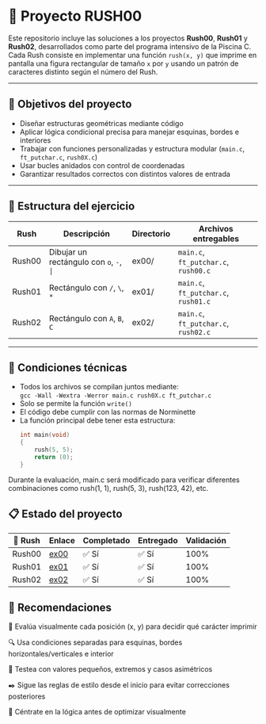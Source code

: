 # 📐 Proyecto RUSH00

Este repositorio incluye las soluciones a los proyectos **Rush00**, **Rush01** y **Rush02**, desarrollados como parte del programa intensivo de la Piscina C. Cada Rush consiste en implementar una función `rush(x, y)` que imprime en pantalla una figura rectangular de tamaño `x` por `y` usando un patrón de caracteres distinto según el número del Rush.

---

## 🎯 Objetivos del proyecto

- Diseñar estructuras geométricas mediante código  
- Aplicar lógica condicional precisa para manejar esquinas, bordes e interiores  
- Trabajar con funciones personalizadas y estructura modular (`main.c`, `ft_putchar.c`, `rush0X.c`)  
- Usar bucles anidados con control de coordenadas  
- Garantizar resultados correctos con distintos valores de entrada  

---

## 📁 Estructura del ejercicio

| Rush   | Descripción                                 | Directorio | Archivos entregables                      |
|--------|---------------------------------------------|------------|-------------------------------------------|
| Rush00 | Dibujar un rectángulo con `o`, `-`, `\|`    | ex00/      | `main.c`, `ft_putchar.c`, `rush00.c`      |
| Rush01 | Rectángulo con `/`, `\`, `*`                | ex01/      | `main.c`, `ft_putchar.c`, `rush01.c`      |
| Rush02 | Rectángulo con `A`, `B`, `C`                | ex02/      | `main.c`, `ft_putchar.c`, `rush02.c`      |

---

## 🔧 Condiciones técnicas

- Todos los archivos se compilan juntos mediante:  
  `gcc -Wall -Wextra -Werror main.c rush0X.c ft_putchar.c`  
- Solo se permite la función `write()`  
- El código debe cumplir con las normas de Norminette  
- La función principal debe tener esta estructura:  
  ```c
  int main(void)
  {
      rush(5, 5);
      return (0);
  }

Durante la evaluación, main.c será modificado para verificar diferentes combinaciones como rush(1, 1), rush(5, 3), rush(123, 42), etc.

## 📋 Estado del proyecto

| 🧩 Rush   | Enlace                                                                                       | Completado | Entregado | Validación |
|----------|----------------------------------------------------------------------------------------------|------------|-----------|------------|
| Rush00   | [ex00](https://github.com/Itzskade/Piscina42/tree/main/Rush00/ex00)                         | ✅ Sí      | ✅ Sí     | 100%       |
| Rush01   | [ex01](https://github.com/Itzskade/Piscina42/tree/main/Rush00/ex00)                         | ✅ Sí      | ✅ Sí     | 100%       |
| Rush02   | [ex02](https://github.com/Itzskade/Piscina42/tree/main/Rush00/ex00)                         | ✅ Sí      | ✅ Sí     | 100%       |


## 📌 Recomendaciones
🎯 Evalúa visualmente cada posición (x, y) para decidir qué carácter imprimir

🔍 Usa condiciones separadas para esquinas, bordes horizontales/verticales e interior

💬 Testea con valores pequeños, extremos y casos asimétricos

✒️ Sigue las reglas de estilo desde el inicio para evitar correcciones posteriores

🧠 Céntrate en la lógica antes de optimizar visualmente
